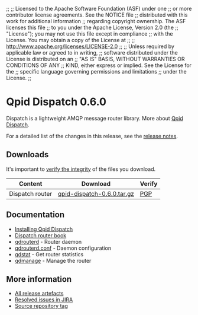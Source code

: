 ;;
;; Licensed to the Apache Software Foundation (ASF) under one
;; or more contributor license agreements.  See the NOTICE file
;; distributed with this work for additional information
;; regarding copyright ownership.  The ASF licenses this file
;; to you under the Apache License, Version 2.0 (the
;; "License"); you may not use this file except in compliance
;; with the License.  You may obtain a copy of the License at
;; 
;;   http://www.apache.org/licenses/LICENSE-2.0
;; 
;; Unless required by applicable law or agreed to in writing,
;; software distributed under the License is distributed on an
;; "AS IS" BASIS, WITHOUT WARRANTIES OR CONDITIONS OF ANY
;; KIND, either express or implied.  See the License for the
;; specific language governing permissions and limitations
;; under the License.
;;

# Qpid Dispatch 0.6.0

Dispatch is a lightweight AMQP message router library. More about
[Qpid
Dispatch]({{site_url}}/components/dispatch-router/index.html).

For a detailed list of the changes in this release, see the [release
notes](release-notes.html).

## Downloads

It's important to [verify the
integrity]({{site_url}}/download.html#verify-what-you-download) of
the files you download.

| Content | Download | Verify |
|---------|----------|--------|
| Dispatch router | [qpid-dispatch-0.6.0.tar.gz](http://archive.apache.org/dist/qpid/dispatch/0.6.0/qpid-dispatch-0.6.0.tar.gz) | [PGP](https://archive.apache.org/dist/qpid/dispatch/0.6.0/qpid-dispatch-0.6.0.tar.gz.asc) |

## Documentation


<div class="two-column" markdown="1">

 - [Installing Qpid Dispatch](https://git-wip-us.apache.org/repos/asf?p=qpid-dispatch.git;a=blob_plain;f=README;hb=0.6.0)
 - [Dispatch router book](book/book.html)
 - [qdrouterd](man/qdrouterd.html) - Router daemon
 - [qdrouterd.conf](man/qdrouterd.conf.html) - Daemon configuration
 - [qdstat](man/qdstat.html) - Get router statistics
 - [qdmanage](man/qdmanage.html) - Manage the router

</div>


## More information

 - [All release artefacts](http://archive.apache.org/dist/qpid/dispatch/0.6.0)
 - [Resolved issues in JIRA](https://issues.apache.org/jira/issues/?jql=project+%3D+DISPATCH+AND+fixVersion+%3D+%270.6.0%27+AND+resolution+%3D+%27fixed%27+ORDER+BY+priority+DESC)
 - [Source repository tag](https://git-wip-us.apache.org/repos/asf/qpid-dispatch.git/tree/refs/tags/0.6.0)

<script type="text/javascript">
  _deferredFunctions.push(function() {
      if ("0.6.0" === "{{current_dispatch_release}}") {
          _modifyCurrentReleaseLinks();
      }
  });
</script>